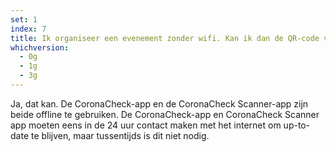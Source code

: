 ```yaml
---
set: 1
index: 7
title: Ik organiseer een evenement zonder wifi. Kan ik dan de QR-code van bezoekers scannen?
whichversion:
  - 0g
  - 1g
  - 3g
---
```

Ja, dat kan. De CoronaCheck-app en de CoronaCheck Scanner-app zijn beide offline te gebruiken. De CoronaCheck-app en CoronaCheck Scanner app moeten eens in de 24 uur contact maken met het internet om up-to-date te blijven, maar tussentijds is dit niet nodig.
